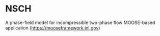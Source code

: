 # NSCH
A phase-field model for incompressible two-phase flow
MOOSE-based application (https://mooseframework.inl.gov)
